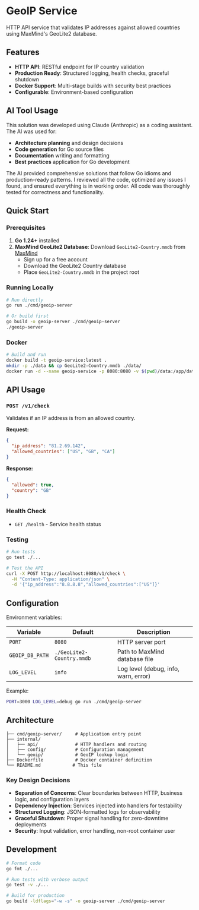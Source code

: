 # GeoIP Service

HTTP API service that validates IP addresses against allowed countries using MaxMind's GeoLite2 database.

## Features

- **HTTP API**: RESTful endpoint for IP country validation
- **Production Ready**: Structured logging, health checks, graceful shutdown
- **Docker Support**: Multi-stage builds with security best practices
- **Configurable**: Environment-based configuration

## AI Tool Usage

This solution was developed using Claude (Anthropic) as a coding assistant. The AI was used for:

- **Architecture planning** and design decisions
- **Code generation** for Go source files
- **Documentation** writing and formatting
- **Best practices** application for Go development

The AI provided comprehensive solutions that follow Go idioms and production-ready patterns. I reviewed all the code, optimized any issues I found, and ensured everything is in working order. All code was thoroughly tested for correctness and functionality.

## Quick Start

### Prerequisites

1. **Go 1.24+** installed
2. **MaxMind GeoLite2 Database**: Download `GeoLite2-Country.mmdb` from [MaxMind](https://dev.maxmind.com/geoip/geoip2/geolite2/)
   - Sign up for a free account
   - Download the GeoLite2 Country database
   - Place `GeoLite2-Country.mmdb` in the project root

### Running Locally

```bash
# Run directly
go run ./cmd/geoip-server

# Or build first
go build -o geoip-server ./cmd/geoip-server
./geoip-server
```

### Docker

```bash
# Build and run
docker build -t geoip-service:latest .
mkdir -p ./data && cp GeoLite2-Country.mmdb ./data/
docker run -d --name geoip-service -p 8080:8080 -v $(pwd)/data:/app/data:ro geoip-service:latest
```

## API Usage

### `POST /v1/check`

Validates if an IP address is from an allowed country.

**Request:**
```json
{
  "ip_address": "81.2.69.142",
  "allowed_countries": ["US", "GB", "CA"]
}
```

**Response:**
```json
{
  "allowed": true,
  "country": "GB"
}
```

### Health Check

- `GET /health` - Service health status

### Testing

```bash
# Run tests
go test ./...

# Test the API
curl -X POST http://localhost:8080/v1/check \
  -H "Content-Type: application/json" \
  -d '{"ip_address":"8.8.8.8","allowed_countries":["US"]}'
```

## Configuration

Environment variables:

| Variable | Default | Description |
|----------|---------|-------------|
| `PORT` | `8080` | HTTP server port |
| `GEOIP_DB_PATH` | `./GeoLite2-Country.mmdb` | Path to MaxMind database file |
| `LOG_LEVEL` | `info` | Log level (debug, info, warn, error) |

Example:
```bash
PORT=3000 LOG_LEVEL=debug go run ./cmd/geoip-server
```

## Architecture

```
├── cmd/geoip-server/     # Application entry point
├── internal/
│   ├── api/              # HTTP handlers and routing
│   ├── config/           # Configuration management
│   └── geoip/            # GeoIP lookup logic
├── Dockerfile            # Docker container definition
└── README.md            # This file
```

### Key Design Decisions

- **Separation of Concerns**: Clear boundaries between HTTP, business logic, and configuration layers
- **Dependency Injection**: Services injected into handlers for testability
- **Structured Logging**: JSON-formatted logs for observability
- **Graceful Shutdown**: Proper signal handling for zero-downtime deployments
- **Security**: Input validation, error handling, non-root container user

## Development

```bash
# Format code
go fmt ./...

# Run tests with verbose output
go test -v ./...

# Build for production
go build -ldflags="-w -s" -o geoip-server ./cmd/geoip-server
```
